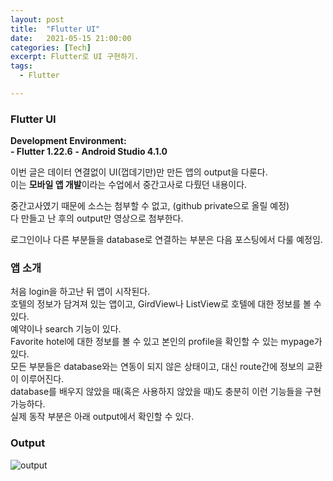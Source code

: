 ```yaml
---
layout: post
title:  "Flutter UI"
date:   2021-05-15 21:00:00
categories: [Tech]
excerpt: Flutter로 UI 구현하기.  
tags:
  - Flutter

---
```


### Flutter UI 

**Development Environment:**  
    **- Flutter 1.22.6**
    **- Android Studio 4.1.0**

이번 글은 데이터 연결없이 UI(껍데기만)만 만든 앱의 output을 다룬다.  
이는 **모바일 앱 개발**이라는 수업에서 중간고사로 다뤘던 내용이다.  

중간고사였기 때문에 소스는 첨부할 수 없고, (github private으로 올릴 예정)  
다 만들고 난 후의 output만 영상으로 첨부한다.  

로그인이나 다른 부분들을 database로 연결하는 부분은 다음 포스팅에서 다룰 예정임.  

### 앱 소개  

처음 login을 하고난 뒤 앱이 시작된다.  
호텔의 정보가 담겨져 있는 앱이고, GirdView나 ListView로 호텔에 대한 정보를 볼 수 있다.  
예약이나 search 기능이 있다.  
Favorite hotel에 대한 정보를 볼 수 있고 본인의 profile을 확인할 수 있는 mypage가 있다.  
모든 부분들은 database와는 연동이 되지 않은 상태이고, 대신 route간에 정보의 교환이 이루어진다.  
database를 배우지 않았을 때(혹은 사용하지 않았을 때)도 충분히 이런 기능들을 구현 가능하다.  
실제 동작 부분은 아래 output에서 확인할 수 있다.  

### Output  

![output](/assets/images/flutter_UI/flutter_UI.gif)   